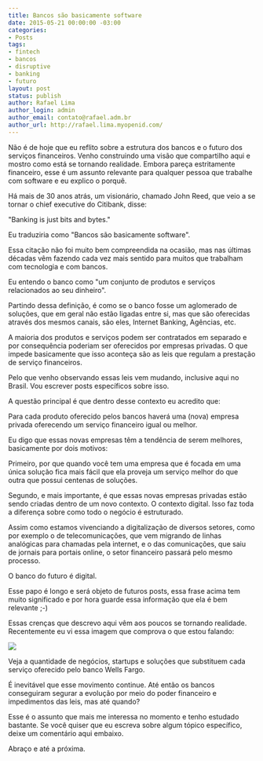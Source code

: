 ```yaml
---
title: Bancos são basicamente software
date: 2015-05-21 00:00:00 -03:00
categories:
- Posts
tags:
- fintech
- bancos
- disruptive
- banking
- futuro
layout: post
status: publish
author: Rafael Lima
author_login: admin
author_email: contato@rafael.adm.br
author_url: http://rafael.lima.myopenid.com/
---
```


Não é de hoje que eu reflito sobre a estrutura dos bancos e o futuro dos serviços financeiros. Venho construindo uma visão que compartilho aqui e mostro como está se tornando realidade. Embora pareça estritamente financeiro, esse é um assunto relevante para qualquer pessoa que trabalhe com software e eu explico o porquê.



Há mais de 30 anos atrás, um visionário, chamado John Reed, que veio a se tornar o chief executive do Citibank, disse:



"Banking is just bits and bytes."



Eu traduziria como "Bancos são basicamente software".



Essa citação não foi muito bem compreendida na ocasião, mas nas últimas décadas vêm fazendo cada vez mais sentido para muitos que trabalham com tecnologia e com bancos.



Eu entendo o banco como "um conjunto de produtos e serviços relacionados ao seu dinheiro".



Partindo dessa definição, é como se o banco fosse um aglomerado de soluções, que em geral não estão ligadas entre si, mas que são oferecidas através dos mesmos canais, são eles, Internet Banking, Agências, etc.



A maioria dos produtos e serviços podem ser contratados em separado e por consequência poderiam ser oferecidos por empresas privadas. O que impede basicamente que isso aconteça são as leis que regulam a prestação de serviço financeiros.



Pelo que venho observando essas leis vem mudando, inclusive aqui no Brasil. Vou escrever posts específicos sobre isso.



A questão principal é que dentro desse contexto eu acredito que:



Para cada produto oferecido pelos bancos haverá uma (nova) empresa privada oferecendo um serviço financeiro igual ou melhor.



Eu digo que essas novas empresas têm a tendência de serem melhores, basicamente por dois motivos:



Primeiro, por que quando você tem uma empresa que é focada em uma única solução fica mais fácil que ela proveja um serviço melhor do que outra que possui centenas de soluções.



Segundo, e mais importante, é que essas novas empresas privadas estão sendo criadas dentro de um novo contexto. O contexto digital. Isso faz toda a diferença sobre como todo o negócio é estruturado.



Assim como estamos vivenciando a digitalização de diversos setores, como por exemplo o de telecomunicações, que vem migrando de linhas analógicas para chamadas pela internet, e o das comunicações, que saiu de jornais para portais online, o setor financeiro passará pelo mesmo processo.



O banco do futuro é digital.



Esse papo é longo e será objeto de futuros posts, essa frase acima tem muito significado e por hora guarde essa informação que ela é bem relevante ;-)



Essas crenças que descrevo aqui vêm aos poucos se tornando realidade. Recentemente eu vi essa imagem que comprova o que estou falando:

![](https://lh4.googleusercontent.com/XmHWcBfRXSwm_-_UV3KM9ofIqpmvkOGpIl2T1vZJHl-U1vn648ydoCu1tUw5Iw7_eBvTqaUT9KmIXtUGMevrA4qhiNVRo5BuF7YMBPjIJGpvY0EMavuugj8UfqdWkhuDzd6bsc0)





Veja a quantidade de negócios, startups e soluções que substituem cada serviço oferecido pelo banco Wells Fargo.



É inevitável que esse movimento continue. Até então os bancos conseguiram segurar a evolução por meio do poder financeiro e impedimentos das leis, mas até quando?



Esse é o assunto que mais me interessa no momento e tenho estudado bastante. Se você quiser que eu escreva sobre algum tópico específico, deixe um comentário aqui embaixo.



Abraço e até a próxima.




